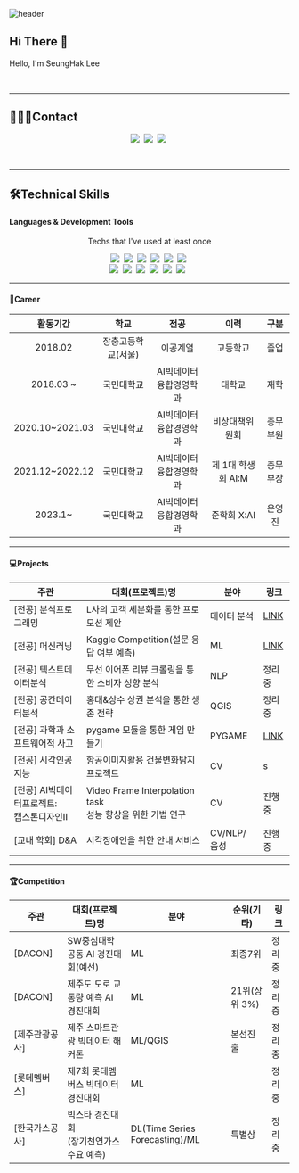 ![header](https://capsule-render.vercel.app/api?type=waving&color=random&height=200&section=header&text=LEE%SEUNGHAK%20's%20GitHub&fontSize=60&animation=fadeIn)


## Hi There 👋
Hello, I'm SeungHak Lee

<br/>

***

## 🙍🏻‍♂️Contact
<p align="center">
  <a href="https://www.facebook.com/profile.php?id=100007883883793"><img src="https://img.shields.io/badge/Facebook-1877F2?style=flat-square&logo=Facebook&logoColor=white&link=https://www.facebook.com/profile.php?id=100007883883793"/></a>&nbsp
  <a href="https://www.instagram.com/lees_hak/"><img src="https://img.shields.io/badge/Instagram-E4405F?style=flat-square&logo=Instagram&logoColor=white&link=https://www.instagram.com/lees_hak/"/></a>&nbsp
  <a href="mailto:dltmdgkr95@gmail.com"><img src="https://img.shields.io/badge/Gmail-d14836?style=flat-square&logo=Gmail&logoColor=white&link=dltmdgkr95@gmail.com"/></a>&nbsp
</p>

<br/>

***

## 🛠Technical Skills 
#### Languages & Development Tools
<p align="center"> Techs that I've used at least once </p>

<p align="center">
  <img src="https://img.shields.io/badge/Python-3766AB?style=flat-square&logo=Python&logoColor=white"/></a>&nbsp 
  <img src="https://img.shields.io/badge/Java-007396?style=flat-square&logo=Java&logoColor=white"/></a>&nbsp
  <img src="https://img.shields.io/badge/Pytorch-EE4C2C?style=flat-square&logo=Pytorch&logoColor=white"/>&nbsp
  <img src="https://img.shields.io/badge/SQL-4479A1?style=flat-square&logo=MySQL&logoColor=white"/>&nbsp
  <img src="https://img.shields.io/badge/Qgis-589632?style=flat-square&logo=Qgis&logoColor=white"/></a>&nbsp 
  <img src="https://img.shields.io/badge/Excel-217346?style=flat-square&logo=Microsoft Excel&logoColor=white"/></a>&nbsp 
  <br>
  <img src="https://img.shields.io/badge/Jupyter-F37626?style=flat-square&logo=Jupyter&logoColor=white"/></a>&nbsp 
  <img src="https://img.shields.io/badge/Google Colab-F9AB00?style=flat-square&logo=Google Colab&logoColor=white"/></a>&nbsp 
  <img src="https://img.shields.io/badge/VSCode-007ACC?style=flat-square&logo=Visual Studio Code&logoColor=white"/></a>&nbsp 
  <img src="https://img.shields.io/badge/Git-F05032?style=flat-square&logo=Git&logoColor=white"/></a>&nbsp
  <img src="https://img.shields.io/badge/GitHub-181717?style=flat-square&logo=GitHub&logoColor=white"/></a>&nbsp 
  <img src="https://img.shields.io/badge/Slack-4A154B?style=flat-square&logo=Slack&logoColor=white"/> </a>&nbsp 
</p>

***

#### 📝Career
| 활동기간 | 학교 | 전공 | 이력 | 구분 |
| :------: | :------: | :------: | :------: | :------: |
| 2018.02 | 장충고등학교(서울) | 이공계열 | 고등학교 | 졸업 |
| 2018.03 ~ | 국민대학교 | AI빅데이터융합경영학과 | 대학교 | 재학 |
| 2020.10~2021.03 | 국민대학교 | AI빅데이터융합경영학과 | 비상대책위원회 | 총무부원 |
| 2021.12~2022.12 | 국민대학교 | AI빅데이터융합경영학과 | 제 1대 학생회 AI:M | 총무부장 |
| 2023.1~ | 국민대학교 | AI빅데이터융합경영학과 | 준학회 X:AI | 운영진 |

***

#### 💻Projects
|주관|대회(프로젝트)명|분야|링크|
|------|---|---|---|
|[전공] 분석프로그래밍|L사의 고객 세분화를 통한 프로모션 제안|데이터 분석|[LINK](https://github.com/lshak123/Projects/tree/main/%5B%EA%B5%90%EB%82%B4%5D%20%EB%B0%B1%ED%99%94%EC%A0%90%20%EA%B3%A0%EA%B0%9D%EB%B6%84%EC%84%9D%EC%9D%84%20%ED%86%B5%ED%95%9C%20%EB%A7%88%EC%BC%80%ED%8C%85%20%EC%A0%84%EB%9E%B5%20%EC%A0%9C%EC%8B%9C%202021.06)|
|[전공] 머신러닝|Kaggle Competition(설문 응답 여부 예측)|ML|[LINK](https://github.com/lshak123/Projects/tree/main/%5B%EA%B5%90%EB%82%B4%5D%20%EC%84%A4%EB%AC%B8%EC%A1%B0%EC%82%AC%20%EC%9D%91%EB%8B%B5%20%EC%97%AC%EB%B6%80%20%EC%98%88%EC%B8%A1%20%ED%94%84%EB%A1%9C%EC%A0%9D%ED%8A%B8%202021.12)|
|[전공] 텍스트데이터분석|무선 이어폰 리뷰 크롤링을 통한 소비자 성향 분석|NLP|정리중|
|[전공] 공간데이터분석|홍대&상수 상권 분석을 통한 생존 전략|QGIS|정리중|
|[전공] 과학과 소프트웨어적 사고|pygame 모듈을 통한 게임 만들기|PYGAME|[LINK](https://github.com/lshak123/Projects/tree/main/%5B%EA%B5%90%EB%82%B4%5D%20%EA%B2%8C%EC%9E%84%EB%A7%8C%EB%93%A4%EA%B8%B0_2022.06)|
|[전공] 시각인공지능|항공이미지활용 건물변화탐지 프로젝트|CV|s|
|[전공] AI빅데이터프로젝트:<br/>캡스톤디자인Ⅱ|Video Frame Interpolation task<br/>성능 향상을 위한 기법 연구|CV|진행중|
|[교내 학회] D&A|시각장애인을 위한 안내 서비스|CV/NLP/음성|진행중|

***

#### 🏆Competition
|주관|대회(프로젝트)명|분야|순위(기타)|링크|
|------|---|---|---|---|
|[DACON]| SW중심대학 공동 AI 경진대회(예선)|ML|최종7위|정리중|
|[DACON]| 제주도 도로 교통량 예측 AI 경진대회|ML|21위(상위 3%)|정리중|
|[제주관광공사]|제주 스마트관광 빅데이터 해커톤|ML/QGIS|본선진출|정리중|
|[롯데멤버스]|제7회 롯데멤버스 빅데이터 경진대회|ML||정리중|
|[한국가스공사]|빅스타 경진대회<br/>(장기천연가스 수요 예측)|DL(Time Series Forecasting)/ML|특별상|정리중|
